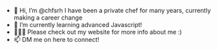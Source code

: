 - 👋 Hi, I’m @chfsrh I have been a private chef for many years, currently making a career change
- 🌱 I’m currently learning advanced Javascript!
- 👩🏼‍💻 Please check out my website for more info about me :)
- 📫 DM me on here to connect!


